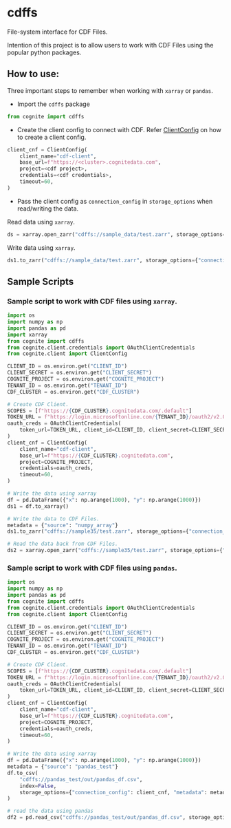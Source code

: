 # cdffs
File-system interface for CDF Files.

Intention of this project is to allow users to work with CDF Files using the popular python packages.

## How to use:

Three important steps to remember when working with `xarray` or `pandas`. 

* Import the `cdffs` package

```python
from cognite import cdffs
```

* Create the client config to connect with CDF. Refer [ClientConfig](https://cognite-sdk-python.readthedocs-hosted.com/en/latest/cognite.html#cognite.client.config.ClientConfig) on how to create a client config.

```python
client_cnf = ClientConfig(
    client_name="cdf-client",
    base_url=f"https://<cluster>.cognitedata.com",
    project=<cdf project>,
    credentials=<cdf credentials>,
    timeout=60,
)
```

* Pass the client config as `connection_config` in `storage_options` when read/writing the data.

Read data using `xarray`.

```python
ds = xarray.open_zarr("cdffs://sample_data/test.zarr", storage_options={"connection_config": client_cnf})
```

Write data using `xarray`.

```python
ds1.to_zarr("cdffs://sample_data/test.zarr", storage_options={"connection_config": client_cnf, "metadata": metadata})
```

## Sample Scripts

### Sample script to work with CDF files using `xarray`.

```python
import os
import numpy as np
import pandas as pd
import xarray
from cognite import cdffs
from cognite.client.credentials import OAuthClientCredentials
from cognite.client import ClientConfig

CLIENT_ID = os.environ.get("CLIENT_ID")
CLIENT_SECRET = os.environ.get("CLIENT_SECRET")
COGNITE_PROJECT = os.environ.get("COGNITE_PROJECT")
TENANT_ID = os.environ.get("TENANT_ID")
CDF_CLUSTER = os.environ.get("CDF_CLUSTER")

# Create CDF Client.
SCOPES = [f"https://{CDF_CLUSTER}.cognitedata.com/.default"]
TOKEN_URL = f"https://login.microsoftonline.com/{TENANT_ID}/oauth2/v2.0/token"
oauth_creds = OAuthClientCredentials(
    token_url=TOKEN_URL, client_id=CLIENT_ID, client_secret=CLIENT_SECRET, scopes=SCOPES
)
client_cnf = ClientConfig(
    client_name="cdf-client",
    base_url=f"https://{CDF_CLUSTER}.cognitedata.com",
    project=COGNITE_PROJECT,
    credentials=oauth_creds,
    timeout=60,
)

# Write the data using xarray
df = pd.DataFrame({"x": np.arange(1000), "y": np.arange(1000)})
ds1 = df.to_xarray()

# Write the data to CDF Files.
metadata = {"source": "numpy_array"}
ds1.to_zarr("cdffs://sample35/test.zarr", storage_options={"connection_config": client_cnf, "metadata": metadata})

# Read the data back from CDF Files.
ds2 = xarray.open_zarr("cdffs://sample35/test.zarr", storage_options={"connection_config": client_cnf})
```

### Sample script to work with CDF files using `pandas`.

```python
import os
import numpy as np
import pandas as pd
from cognite import cdffs
from cognite.client.credentials import OAuthClientCredentials
from cognite.client import ClientConfig

CLIENT_ID = os.environ.get("CLIENT_ID")
CLIENT_SECRET = os.environ.get("CLIENT_SECRET")
COGNITE_PROJECT = os.environ.get("COGNITE_PROJECT")
TENANT_ID = os.environ.get("TENANT_ID")
CDF_CLUSTER = os.environ.get("CDF_CLUSTER")

# Create CDF Client.
SCOPES = [f"https://{CDF_CLUSTER}.cognitedata.com/.default"]
TOKEN_URL = f"https://login.microsoftonline.com/{TENANT_ID}/oauth2/v2.0/token"
oauth_creds = OAuthClientCredentials(
    token_url=TOKEN_URL, client_id=CLIENT_ID, client_secret=CLIENT_SECRET, scopes=SCOPES
)
client_cnf = ClientConfig(
    client_name="cdf-client",
    base_url=f"https://{CDF_CLUSTER}.cognitedata.com",
    project=COGNITE_PROJECT,
    credentials=oauth_creds,
    timeout=60,
)

# Write the data using xarray
df = pd.DataFrame({"x": np.arange(1000), "y": np.arange(1000)})
metadata = {"source": "pandas_test"}
df.to_csv(
    "cdffs://pandas_test/out/pandas_df.csv",
    index=False,
    storage_options={"connection_config": client_cnf, "metadata": metadata},
)

# read the data using pandas
df2 = pd.read_csv("cdffs://pandas_test/out/pandas_df.csv", storage_options={"connection_config": client_cnf})
```

